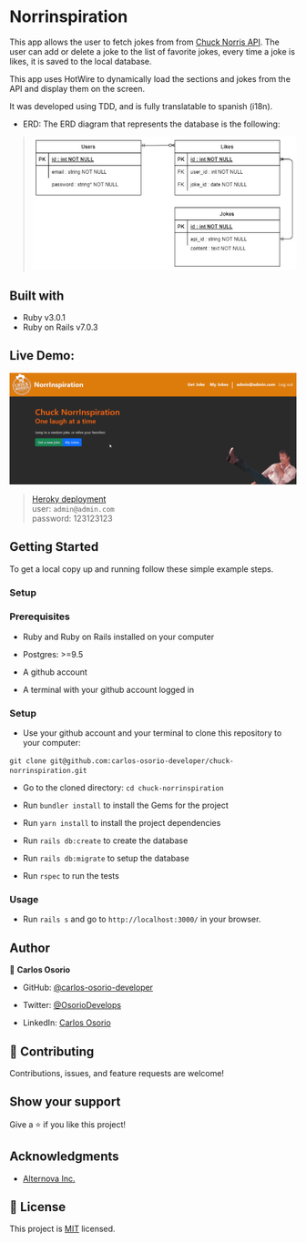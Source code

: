 # Norrinspiration

This app allows the user to fetch jokes from from [Chuck Norris API](https://api.chucknorris.io/). The user can add or delete a joke to the list of favorite jokes, every time a joke is likes, it is saved to the local database.

This app uses HotWire to dynamically load the sections and jokes from the API and display them on the screen.

It was developed using TDD, and is fully translatable to spanish (i18n).

- ERD: The ERD diagram that represents the database is the following:

> ![ERD](ERD.jpg)

## Built with

- Ruby v3.0.1
- Ruby on Rails v7.0.3

## Live Demo:

![](main-gif.gif)

> [Heroky deployment](https://norrinspiration.herokuapp.com/) \
> user: ```admin@admin.com``` \
> password: 123123123

## Getting Started

To get a local copy up and running follow these simple example steps.

### Setup

### Prerequisites

- Ruby and Ruby on Rails installed on your computer

- Postgres: >=9.5

- A github account

- A terminal with your github account logged in

### Setup

- Use your github account and your terminal to clone this repository to your computer:

`git clone git@github.com:carlos-osorio-developer/chuck-norrinspiration.git`

- Go to the cloned directory:
`cd chuck-norrinspiration`

- Run `bundler install` to install the Gems for the project

- Run `yarn install` to install the project dependencies

- Run `rails db:create` to create the database

- Run `rails db:migrate` to setup the database

- Run `rspec` to run the tests

### Usage

- Run `rails s` and go to `http://localhost:3000/` in your browser.


## Author

👤 **Carlos Osorio**

- GitHub: [@carlos-osorio-developer](https://github.com/carlos-osorio-developer)

- Twitter: [@OsorioDevelops](hhttps://twitter.com/@OsorioDevelops)

- LinkedIn: [Carlos Osorio](https://www.linkedin.com/in/carlos-osorio-developer/)
​
## 🤝 Contributing

Contributions, issues, and feature requests are welcome!

## Show your support


Give a ⭐️ if you like this project!


## Acknowledgments

- [Alternova Inc.](https://www.alternova.co/)

## 📝 License

This project is [MIT](./MIT.md) licensed.
